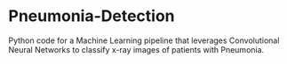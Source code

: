 # Pneumonia-Detection
Python code for a Machine Learning pipeline that leverages Convolutional Neural Networks to classify x-ray images of patients with Pneumonia.
